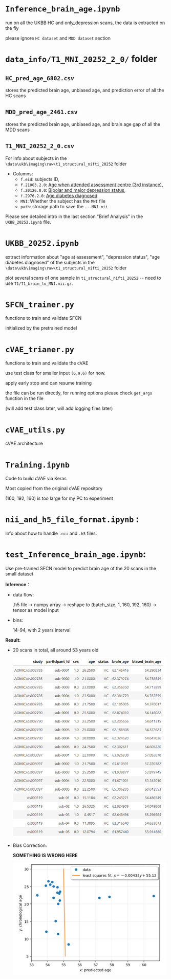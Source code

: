 # `Inference_brain_age.ipynb`

run on all the UKBB HC and only_depression scans, the data is extracted on the fly

please ignore `HC dataset` and `MDD dataset` section



# `data_info/T1_MNI_20252_2_0/` folder

## `HC_pred_age_6802.csv`

stores the predicted brain age, unbiased age, and prediction error of all the HC scans

## `MDD_pred_age_2461.csv`

stores the predicted brain age, unbiased age, and brain age gap of all the MDD scans

## `T1_MNI_20252_2_0.csv`

For info about subjects in the `\data\ukb\imaging\raw\t1_structural_nifti_20252` folder

* Columns:
  * `f.eid`: subjects ID,
  * `f.21003.2.0`: [Age when attended assessment centre (3rd instance)](https://biobank.ndph.ox.ac.uk/showcase/field.cgi?id=21003),
  * `f.20126.0.0`: [Bipolar and major depression status](https://biobank.ctsu.ox.ac.uk/crystal/field.cgi?id=20126),
  * `f.2976.2.0`: [Age diabetes diagnosed](https://biobank.ctsu.ox.ac.uk/crystal/field.cgi?id=2976)
  * `MNI`: Whether the subject has the `MNI` file
  * `path`: storage path to save the `...MNI.nii` 

Please see detailed intro in the last section "Brief Analysis" in the `UKBB_20252.ipynb` file.

# `UKBB_20252.ipynb`

extract information about "age at assessment",  "depression status", "age diabetes diagnosed" of the subjects in the `\data\ukb\imaging\raw\t1_structural_nifti_20252` folder

plot several scans of one sample in `t1_structural_nifti_20252` -- need to use `T1/T1_brain_to_MNI.nii.gz`.

# `SFCN_trainer.py` 

functions to train and validate SFCN

initialized by the pretrained model

# `cVAE_trianer.py`

functions to train and validate the cVAE

use test class for smaller input `(6,9,6)` for now.

apply early stop and can resume training

the file can be run directly, for running options please check `get_args` function in the file

(will add test class later, will add logging files later)

# `cVAE_utils.py`

cVAE architecture

# `Training.ipynb`

Code to build cVAE via Keras

Most copied from the original cVAE repository

(160, 192, 160) is too large for my PC to experiment

# `nii_and_h5_file_format.ipynb` : 

Info about how to handle `.nii` and `.h5` files.

#  `test_Inference_brain_age.ipynb`:  

Use pre-trained SFCN model to predict brain age of the 20 scans in the small dataset

**Inference**：

* data flow: 

  .h5 file -> numpy array -> reshape to (batch_size, 1, 160, 192, 160) -> tensor as model input

* bins: 

  14-94, with 2 years interval

**Result:**

* 20 scans in total, all around 53 years old

  ​	<img src="readme.assets/image-20230528022702265.png" alt="image-20230528022702265" style="zoom:67%;" />

* Bias Correction:

  **SOMETHING IS WRONG HERE**

  ​	<img src="readme.assets/image-20230528022405369.png" alt="image-20230528022405369" style="zoom:67%;" />